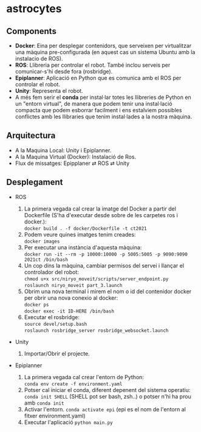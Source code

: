 # astrocytes
## Components

* **Docker**: Eina per desplegar contenidors, que serveixen per virtualitzar una màquina pre-configurada (en aquest cas un sistema Ubuntu amb la instalacio de ROS).  
* **ROS**: Llibreria per controlar el robot. També inclou serveis per comunicar-s'hi desde fora (rosbridge).  
* **Epiplanner**: Aplicació en Python que es comunica amb el ROS per controlar el robot.  
* **Unity**: Representa el robot.
* A més fem serir el **conda** per instal·lar totes les llibreries de Python en un "entorn virtual", de manera que podem tenir una instal·lació compacta que podem esborrar facilment i ens estalviem possibles conflictes amb les llibraries que tenim instal·lades a la nostra màquina.   

## Arquitectura
* A la Maquina Local: Unity i Epiplanner.  
* A la Maquina Virtual (Docker): Instalació de Ros.  
* Flux de missatges: Epipplaner &rlarr; ROS &rlarr; Unity

## Desplegament
* ROS
  1. La primera vegada cal crear la imatge del Docker a partir del Dockerfile (S'ha d'executar desde sobre de les carpetes ros i docker.):  
      `docker build . -f docker/Dockerfile -t ct2021`
  2. Podem veure quines imatges tenim creades:  
      `docker images`
  3. Per executar una instància d'aquesta màquina:  
      `docker run -it --rm -p 10000:10000 -p 5005:5005 -p 9090:9090 2021ct /bin/bash`
  4. Un cop dins la màquina, cambiar permisos del servei i llançar el controlador del robot:  
      `chmod u+x src/niryo_moveit/scripts/server_endpoint.py`  
      `roslaunch niryo_moveit part_3.launch`
  5. Obrim una nova terminal i mirem el nom o id del contenidor docker per obrir una nova conexio al docker:  
    `docker ps`  
    `docker exec -it ID-HERE /bin/bash`
  6. Executar el rosbridge:  
     `source devel/setup.bash`  
    `roslaunch rosbridge_server rosbridge_websocket.launch`

      
* Unity
    1. Importar/Obrir el projecte.
* Epiplanner
    1. La primera vegada cal crear l'entorn de Python:  
      `conda env create -f environment.yaml`
    2. Potser cal iniciar el conda, diferent depenent del sistema operatiu:  
      `conda init SHELL` (SHELL pot ser bash, zsh..) o potser n'hi ha prou amb `conda init`
    3. Activar l'entorn.
        `conda activate epi` (epi es el nom de l'entorn al fitxer environment.yaml)
    4. Executar l'aplicació
        `python main.py`
     
